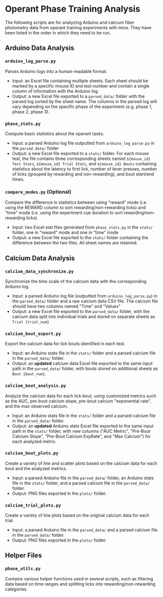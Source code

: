 # Operant Phase Training Analysis
The following scripts are for analyzing Arduino and calcium fiber photometry data from operant training experiments with mice. They have been listed in the order in which they need to be run.

## Arduino Data Analysis
### `arduino_log_parse.py`
Parses Arduino logs into a human-readable format.
- Input: an Excel file containing multiple sheets. Each sheet should be marked by a specific mouse ID and test number and contain a single column of information with the Arduino log.
- Output: a new Excel file exported to a `parsed_data/` folder with the parsed log sorted by the sheet name. The columns in the parsed log will vary depending on the specific phase of the experiment (e.g. phase 1, phase 2, phase 3).

### `phase_stats.py`
Compute basic statistics about the operant tasks.
- Input: a parsed Arduino log file outputted from `arduino_log_parse.py` in the `parsed_data/` folder
- Output: a new Excel file exported to a `stats/` folder. For each mouse test, the file contains three corresponding sheets named `${mouse_id} Test Stats`, `${mouse_id} Trial Stats`, and `${mouse_id} Bouts` containing statistics about the latency to first lick, number of lever presses, number of licks (grouped by rewarding and non-rewarding), and bout start/end times.

### `compare_modes.py` (Optional)
Compare the difference in statistics between using "reward" mode (i.e. using the REWARD column to sort rewarding/non-rewarding licks) and "time" mode (i.e. using the experiment cue duration to sort rewarding/non-rewarding licks).
- Input: two Excel stat files generated from `phase_stats.py` in the `stats/` folder, one in "reward" mode and one in "time" mode
- Output: a new Excel file exported  to the `stats/` folder containing the difference between the two files. All sheet names are retained. 

## Calcium Data Analysis
### `calcium_data_synchronize.py`
Synchronize the time scale of the calcium data with the corresponding Arduino log.
- Input: a parsed Arduino log file (outputted from `arduino_log_parse.py`) in the `parsed_data/` folder and a raw calcium data CSV file. The calcium file should have two columns named "Time" and "Values"
- Output: a new Excel file exported to the `parsed_data/` folder, with the calcium data split into individual trials and stored on separate sheets as `Trial {trial_num}`

### `calcium_bout_export.py`
Export the calcium data for lick bouts identified in each test.
- Input: an Arduino stats file in the `stats/` folder and a parsed calcium file in the `parsed_data/` folder.
- Output: an **updated** calcium data Excel file exported to the same input path in the `parsed_data/` folder, with bouts stored on additional sheets as `Bout {bout_num}`.

### `calcium_bout_analysis.py`
Analyze the calcium data for each lick bout, using customized metrics such as the AUC, pre-bout calcium slope, pre-bout calcium "exponential rate", and the max observed calcium.
- Input: an Arduino stats file in the `stats/` folder and a parsed calcium file in the `parsed_data/` folder.
- Output: an **updated** Arduino stats Excel file exported to the same input path in the `stats/` folder, with new columns ("AUC Metric", "Pre-Bout Calcium Slope", "Pre-Bout Calcium ExpRate", and "Max Calcium") for each analyzed metric.

### `calcium_bout_plots.py`
Create a variety of line and scatter plots based on the calcium data for each bout and the analyzed metrics.
- Input: a parsed Arduino file in the `parsed_data/` folder, an Arduino stats file in the `stats/` folder, and a parsed calcium file in the `parsed_data/` folder.
- Output: PNG files exported in the `plots/` folder. 

### `calcium_trial_plots.py`
Create a variety of line plots based on the original calcium data for each trial.
- Input: a parsed Arduino file in the `parsed_data/` and a parsed calcium file in the `parsed_data/` folder.
- Output: PNG files exported in the `plots/` folder. 

## Helper Files
### `phase_utils.py`
Contains various helper functions used in several scripts, such as filtering data based on time ranges and splitting licks into rewarding/non-rewarding categories.

